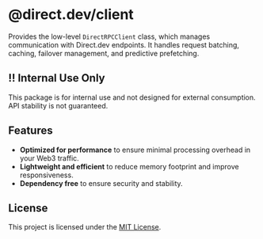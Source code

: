 # @direct.dev/client

Provides the low-level `DirectRPCClient` class, which manages communication with Direct.dev endpoints. It handles request batching, caching, failover management, and predictive prefetching.

## ‼️ Internal Use Only

This package is for internal use and not designed for external consumption. API stability is not guaranteed.

## Features

- **Optimized for performance** to ensure minimal processing overhead in your Web3 traffic.
- **Lightweight and efficient** to reduce memory footprint and improve responsiveness.
- **Dependency free** to ensure security and stability.

## License

This project is licensed under the [MIT License](https://github.com/direct-dev-project/direct-dev-client/blob/main/LICENSE).
